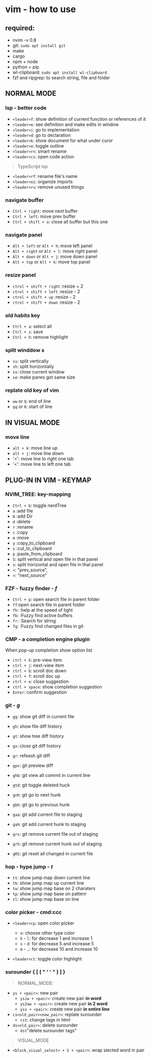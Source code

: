# vim - how to use

## required:

- nvim -v 0.8
- git: `sudo apt install git`
- make
- cargo
- npm + node
- python + pip
- wl-clipboard: `sudo apt install wl-clipboard`
- fzf and ripgrep: to search string, file and folder

## **NORMAL MODE**

### lsp - better code

- `<leader>f`: show definition of current function or references of it
- `<leader>e`: see definition and make edits in window
- `<leader>i`: go to implementation
- `<leader>d`: go to declaration
- `<leader>k`: show document for what under curor
- `<leader>o`: toggle outline
- `<leader>rn`: smart rename
- `<leader>cs`: open code action

> TypeScript lsp

- `<leader>rf`: rename file's name
- `<leader>oi`: organize imports
- `<leader>ru`: remove unused things

### navigate buffer

- `Ctrl + right`: move next buffer
- `Ctrl + left`: move prev buffer
- `Ctrl + shift + o`: close all buffer but this one

### navigate panel

- `Alt + left` or `Alt + h`: move left panel
- `Alt + right` or `Alt + l`: move right panel
- `Alt + down` or `Alt + j`: move down panel
- `Alt + top` or `Alt + k`: move top panel

### resize panel

- `ctrol + shift + right` :resize + 2
- `ctrol + shift + left` :resize - 2
- `ctrol + shift + up` :resize - 2
- `ctrol + shift + down` :resize - 2

### old habits key

- `Ctrl + a`: select all
- `Ctrl + s`: save
- `Ctrl + h`: remove highlight

### split winddow **_s_**

- `ss`: split vertically
- `sh`: split horizontally
- `sx`: close current window
- `se`: make panes got same size

### replate old key of vim

- `ww` or `$`: end of line
- `qq` or `0`: start of line

## **IN VISUAL MODE**

### move line

- `alt + k`: move line up
- `alt + j`: move line down
- '>': move line to right one tab
- '<': move line to left one tab

## **PLUG-IN IN VIM - KEYMAP**

### NVIM_TREE: key-mapping

- `Ctrl + b`: toggle nerdTree
- `a` :add file
- `A` :add Dir
- `d` :delete
- `r` :rename
- `c` :copy
- `m` :move
- `y` :copy_to_clipboard
- `x` :cut_to_clipboard
- `p` :paste_from_clipboard
- `S`: split vertical and open file in that panel
- `s`: split horizontal and open file in that panel
- `<`: "prev_source",
- `>`: "next_source"

### FZF - fuzzy finder - **_f_**

- `Ctrl + p`: open search file in parent folder
- `ff`:open search file in parent folder
- `fh`: :help at the speed of light
- `fb`: :Fuzzy find active buffers
- `fr`: :Search for string
- `fg`: :Fuzzy find changed files in git

### CMP - a completion engine plugin

When pop-up completion show option list

- `ctrl + k`: pre-view item
- `ctrl + j`: next-view item
- `ctrl + b`: scroll doc down
- `ctrl + f`: scroll doc up
- `ctrl + e`: close suggestion
- `ctrl + space`: show completion suggestion
- `Enter`: confirm suggestion

### git - **_g_**

- `gg`: show git diff in current file
- `gh`: show file diff history
- `gt`: show tree diff history
- `gx`: close git diff history
- `gr`: refeash git diff

- `gpv`: git preview diff
- `ghb`: git view all commit in current line
- `gtd`: git toggle deleted huck

- `gnh`: git go to next hunk
- `gbh`: git go to previous hunk

- `gaa`: git add current file to staging
- `gah`: git add current hunk to staging

- `grs`: git remove current file out of staging
- `grh`: git remove current hunk out of staging
- `gRS`: git reset all changed in current file

### hop - hype jump - **_t_**

- `tt`: show jump map down current line
- `tk`: show jump map up current line
- `tw`: show jump map base on 2 charaters
- `tp`: show jump map base on pattenr
- `tl`: show jump map base on line

### color picker - cmd:ccc

- `<leader>cp`: open color picker

  - `o`: choose other type color
  - `h` - `l`: for decrease 1 and increase 1
  - `s` - `d`: for decrease 5 and increase 5
  - `m` - `,`: for decrease 10 and increase 10

- `<leader>ct`: toggle color highlight

### surounder { [ ( " ' ' " ) ] }

> NORMAL_MODE:

- `ys + <pair>`: new pair
  - `ysiw + <pair>`: create new pair **in word**
  - `ys2aw + <pair>`: create new pair **in 2 word**
  - `yss + <pair>`: create new pair **in entire line**
- `cs<old_pair><new_pair>`: replate surounder
  - `cst`: change tags in html
- `ds<old_pair>`: delete surounder
  - `dst`"delete surounder tags"

> VISUAL_MODE

- `<block_visual_select> + S + <pair>`: wrap slected word in pair
